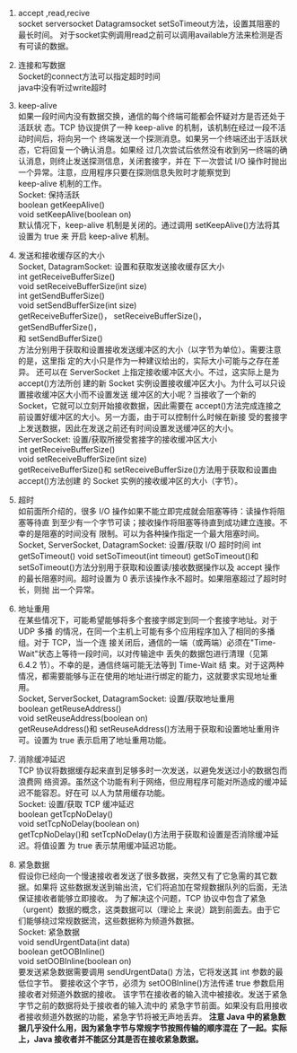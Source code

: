 1. accept ,read,recive  
socket serversocket Datagramsocket setSoTimeout方法，设置其阻塞的最长时间。
对于socket实例调用read之前可以调用available方法来检测是否有可读的数据。
2. 连接和写数据  
Socket的connect方法可以指定超时时间  
java中没有听过write超时

3. keep-alive  
如果一段时间内没有数据交换，通信的每个终端可能都会怀疑对方是否还处于活跃状
态。TCP 协议提供了一种 keep-alive 的机制，该机制在经过一段不活动时间后，将向另一个
终端发送一个探测消息。如果另一个终端还出于活跃状态，它将回复一个确认消息。如果经
过几次尝试后依然没有收到另一终端的确认消息，则终止发送探测信息，关闭套接字，并在
下一次尝试 I/O 操作时抛出一个异常。注意，应用程序只要在探测信息失败时才能察觉到  
keep-alive 机制的工作。  
Socket: 保持活跃  
boolean getKeepAlive()  
void setKeepAlive(boolean on)  
默认情况下，keep-alive 机制是关闭的。通过调用 setKeepAlive()方法将其设置为 true 来
开启 keep-alive 机制。
4. 发送和接收缓存区的大小  
Socket, DatagramSocket: 设置和获取发送接收缓存区大小  
int getReceiveBufferSize()  
void setReceiveBufferSize(int size)  
int getSendBufferSize()  
void setSendBufferSize(int size)  
getReceiveBufferSize()，  setReceiveBufferSize()，  
getSendBufferSize()，  
和 setSendBufferSize()  
方法分别用于获取和设置接收发送缓冲区的大小（以字节为单位）。需要注意的是，这里指
定的大小只是作为一种建议给出的，实际大小可能与之存在差异。
还可以在 ServerSocket 上指定接收缓冲区大小。不过，这实际上是为 accept()方法所创
建的新 Socket 实例设置接收缓冲区大小。为什么可以只设置接收缓冲区大小而不设置发送
缓冲区的大小呢？当接收了一个新的 Socket，它就可以立刻开始接收数据，因此需要在
accept()方法完成连接之前设置好缓冲区的大小。另一方面，由于可以控制什么时候在新接
受的套接字上发送数据，因此在发送之前还有时间设置发送缓冲区的大小。
ServerSocket: 设置/获取所接受套接字的接收缓冲区大小  
int getReceiveBufferSize()  
void setReceiveBufferSize(int size)  
getReceiveBufferSize()和   setReceiveBufferSize()方法用于获取和设置由 accept()方法创建
的 Socket 实例的接收缓冲区的大小（字节）。
5. 超时  
如前面所介绍的，很多 I/O 操作如果不能立即完成就会阻塞等待：读操作将阻塞等待直
到至少有一个字节可读；接收操作将阻塞等待直到成功建立连接。不幸的是阻塞的时间没有
限制。可以为各种操作指定一个最大阻塞时间。
Socket, ServerSocket, DatagramSocket: 设置/获取 I/O 超时时间
int getSoTimeout()
void setSoTimeout(int timeout)
getSoTimeout()和 setSoTimeout()方法分别用于获取和设置读/接收数据操作以及 accept
操作的最长阻塞时间。超时设置为 0 表示该操作永不超时。如果阻塞超过了超时时长，则抛
出一个异常。
6.   地址重用  
在某些情况下，可能希望能够将多个套接字绑定到同一个套接字地址。对于 UDP 多播
的情况，在同一个主机上可能有多个应用程序加入了相同的多播组。对于 TCP，当一个连
接关闭后，通信的一端（或两端）必须在"Time-Wait"状态上等待一段时间，以对传输途中
丢失的数据包进行清理（见第 6.4.2 节）。不幸的是，通信终端可能无法等到 Time-Wait 结
束。对于这两种情况，都需要能够与正在使用的地址进行绑定的能力，这就要求实现地址重
用。  
Socket, ServerSocket, DatagramSocket: 设置/获取地址重用  
boolean getReuseAddress()  
void setReuseAddress(boolean on)  
getReuseAddress()和 setReuseAddress()方法用于获取和设置地址重用许可。设置为 true
表示启用了地址重用功能。
7. 消除缓冲延迟  
TCP 协议将数据缓存起来直到足够多时一次发送，以避免发送过小的数据包而浪费网
络资源。虽然这个功能有利于网络，但应用程序可能对所造成的缓冲延迟不能容忍。好在可
以人为禁用缓存功能。  
Socket: 设置/获取 TCP 缓冲延迟  
boolean getTcpNoDelay()  
void setTcpNoDelay(boolean on)  
getTcpNoDelay()和 setTcpNoDelay()方法用于获取和设置是否消除缓冲延迟。将值设置
为 true 表示禁用缓冲延迟功能。
8. 紧急数据  
假设你已经向一个慢速接收者发送了很多数据，突然又有了它急需的其它数据。如果将
这些数据发送到输出流，它们将追加在常规数据队列的后面，无法保证接收者能够立即接收。
为了解决这个问题，TCP 协议中包含了紧急（urgent）数据的概念，这类数据可以（理论上
来说）跳到前面去。由于它们能够绕过常规数据流，这些数据称为频道外数据。  
Socket: 紧急数据  
void sendUrgentData(int data)  
boolean getOOBInline()  
void setOOBInline(boolean on)  
要发送紧急数据需要调用 sendUrgentData() 方法，它将发送其 int 参数的最低位字节。
要接收这个字节，必须为 setOOBInline()方法传递 true 参数启用接收者对频道外数据的接收。
该字节在接收者的输入流中被接收。发送于紧急字节之前的数据将处于接收者的输入流中的
紧急字节前面。如果没有启用接收者接收频道外数据的功能，紧急字节将被无声地丢弃。
**注意 Java 中的紧急数据几乎没什么用，因为紧急字节与常规字节按照传输的顺序混在
了一起。实际上，Java 接收者并不能区分其是否在接收紧急数据。**
